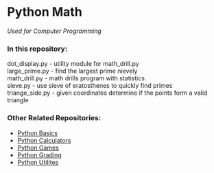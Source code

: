 # Python Math
*Used for Computer Programming*

### In this repository:  
dot_display.py - utility module for math_drill.py  
large_prime.py - find the largest prime nievely  
math_drill.py - math drills program with statistics  
sieve.py - use sieve of eratosthenes to quickly find primes  
triange_side.py - given coordinates determine if the points form a valid triangle  

### Other Related Repositories:
* [Python Basics](https://github.com/tojimjiang/python-basics)  
* [Python Calculators](https://github.com/tojimjiang/python-calculators)  
* [Python Games](https://github.com/tojimjiang/python-games)  
* [Python Grading](https://github.com/tojimjiang/python-grading)  
* [Python Utilites](https://github.com/tojimjiang/python-utilites)  